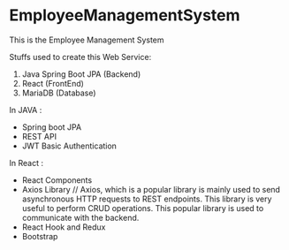# EmployeeManagementSystem

This is the Employee Management System

Stuffs used to create this Web Service:
  
  1. Java Spring Boot JPA (Backend)
  2. React (FrontEnd)
  3. MariaDB (Database)
  
In JAVA : 
  * Spring boot JPA
  * REST API
  * JWT Basic Authentication
  
In React :
  * React Components
  * Axios Library // Axios, which is a popular library is mainly used to send asynchronous HTTP requests to REST endpoints. This library is very useful to perform CRUD operations. This popular library is used to communicate with the backend.
  * React Hook and Redux
  * Bootstrap




